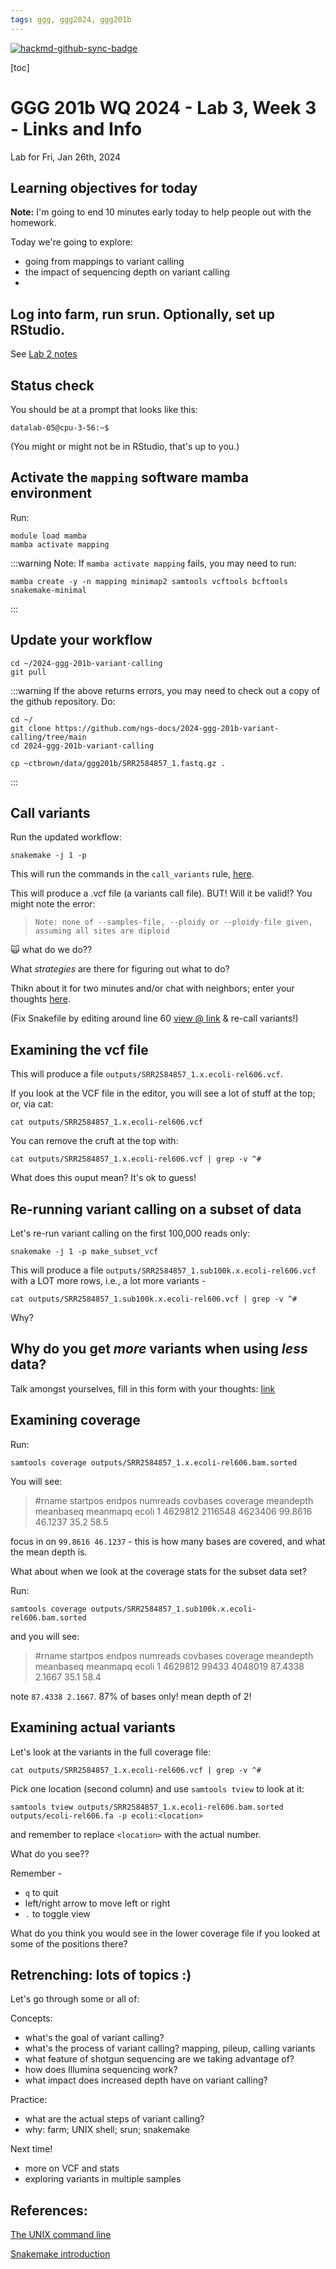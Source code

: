 ```yaml
---
tags: ggg, ggg2024, ggg201b
---
```


[![hackmd-github-sync-badge](https://hackmd.io/dJKxykasR5aiMWHPhdiXRQ/badge)](https://hackmd.io/dJKxykasR5aiMWHPhdiXRQ)


[toc]

# GGG 201b WQ 2024 - Lab 3, Week 3 - Links and Info

Lab for Fri, Jan 26th, 2024

## Learning objectives for today

**Note:** I'm going to end 10 minutes early today to help people out with the homework.

Today we're going to explore:
* going from mappings to variant calling
* the impact of sequencing depth on variant calling
* 

## Log into farm, run srun. Optionally, set up RStudio.

See [Lab 2 notes](https://hackmd.io/YJeyl2n_T9qDgdUxq57zKg?view#Log-into-farm)

## Status check

You should be at a prompt that looks like this:
```
datalab-05@cpu-3-56:~$ 
```

(You might or might not be in RStudio, that's up to you.)

## Activate the `mapping` software mamba environment

Run:
```
module load mamba
mamba activate mapping
```

:::warning
Note: If `mamba activate mapping` fails, you may need to run:
```
mamba create -y -n mapping minimap2 samtools vcftools bcftools snakemake-minimal
```
:::

## Update your workflow

```
cd ~/2024-ggg-201b-variant-calling
git pull
```

:::warning
If the above returns errors, you may need to check out a copy of the github repository. Do:
```
cd ~/
git clone https://github.com/ngs-docs/2024-ggg-201b-variant-calling/tree/main
cd 2024-ggg-201b-variant-calling

cp ~ctbrown/data/ggg201b/SRR2584857_1.fastq.gz .
```
:::

## Call variants

Run the updated workflow:
```
snakemake -j 1 -p
```

This will run the commands in the `call_variants` rule, [here](https://github.com/ngs-docs/2024-ggg-201b-variant-calling/blob/main/Snakefile#L60).

This will produce a .vcf file (a variants call file). BUT! Will it be valid!? You might note the error:

>`Note: none of --samples-file, --ploidy or --ploidy-file given, assuming all sites are diploid`

:scream_cat: what do we do??

What _strategies_ are there for figuring out what to do?

Thikn about it for two minutes and/or chat with neighbors; enter your thoughts [here](https://docs.google.com/forms/d/e/1FAIpQLSdQMP9i96DDGAWrlXfQT697mC0XODm_LP1okzoOrAVkeZ0JOw/viewform).

(Fix Snakefile by editing around line 60 [view @ link](https://github.com/ngs-docs/2024-ggg-201b-variant-calling/blob/main/Snakefile#L60) & re-call variants!)

## Examining the vcf file

This will produce a file `outputs/SRR2584857_1.x.ecoli-rel606.vcf`.

If you look at the VCF file in the editor, you will see a lot of stuff at the top; or, via cat:
```
cat outputs/SRR2584857_1.x.ecoli-rel606.vcf
```

You can remove the cruft at the top with:
```
cat outputs/SRR2584857_1.x.ecoli-rel606.vcf | grep -v ^#
```

What does this ouput mean? It's ok to guess!

## Re-running variant calling on a subset of data

Let's re-run variant calling on the first 100,000 reads only:
```
snakemake -j 1 -p make_subset_vcf
```

This will produce a file `outputs/SRR2584857_1.sub100k.x.ecoli-rel606.vcf` with a LOT more rows, i.e., a lot more variants -
```
cat outputs/SRR2584857_1.sub100k.x.ecoli-rel606.vcf | grep -v ^#
```

Why?

## Why do you get _more_ variants when using _less_ data?

Talk amongst yourselves, fill in this form with your thoughts: [link](https://docs.google.com/forms/d/e/1FAIpQLScacdDjVLuqz_NOY-4f8PF6dvB7vHwad3SZLIGd9ovgoEamLA/viewform)

## Examining coverage

Run:
```
samtools coverage outputs/SRR2584857_1.x.ecoli-rel606.bam.sorted 
```

You will see:
>#rname  startpos        endpos  numreads        covbases        coverage       meandepth        meanbaseq       meanmapq
ecoli   1       4629812 2116548 4623406 99.8616 46.1237 35.2    58.5

focus in on `99.8616 46.1237` - this is how many bases are covered, and what the mean depth is.

What about when we look at the coverage stats for the subset data set?

Run:
```
samtools coverage outputs/SRR2584857_1.sub100k.x.ecoli-rel606.bam.sorted
```

and you will see:
>#rname  startpos        endpos  numreads        covbases        coverage       meandepth        meanbaseq       meanmapq
ecoli   1       4629812 99433   4048019 87.4338 2.1667  35.1    58.4

note `87.4338 2.1667`. 87% of bases only! mean depth of 2!

## Examining actual variants

Let's look at the variants in the full coverage file:
```
cat outputs/SRR2584857_1.x.ecoli-rel606.vcf | grep -v ^#
```

Pick one location (second column) and use `samtools tview` to look at it:

```
samtools tview outputs/SRR2584857_1.x.ecoli-rel606.bam.sorted outputs/ecoli-rel606.fa -p ecoli:<location>
```
and remember to replace `<location>` with the actual number.

What do you see??

Remember -
* `q` to quit
* left/right arrow to move left or right
* `.` to toggle view

What do you think you would see in the lower coverage file if you looked at some of the positions there?

## Retrenching: lots of topics :)

Let's go through some or all of:

Concepts:
* what's the goal of variant calling?
* what's the process of variant calling? mapping, pileup, calling variants
* what feature of shotgun sequencing are we taking advantage of?
* how does Illumina sequencing work?
* what impact does increased depth have on variant calling?

Practice:
* what are the actual steps of variant calling?
* why: farm; UNIX shell; srun; snakemake

Next time!

* more on VCF and stats
* exploring variants in multiple samples

## References:

[The UNIX command line](https://hackmd.io/5EfBWjCmTbWLgdC4rg8GZw?view)

[Snakemake introduction](https://ngs-docs.github.io/2023-snakemake-book-draft/)
